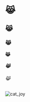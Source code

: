 # 😹
## 😹
### 😹
#### 😹
##### 😹
###### 😹

![cat_joy](https://github.com/user-attachments/assets/b928f8c0-94b2-4436-97d5-b2fcf573156d)
